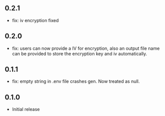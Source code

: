 ## 0.2.1

* fix: iv encryption fixed

## 0.2.0

* fix: users can now provide a IV for encryption, also an output file name can be provided to store the encryption key and iv automatically.

## 0.1.1

* fix: empty string in .env file crashes gen. Now treated as null.

## 0.1.0

* Initial release
